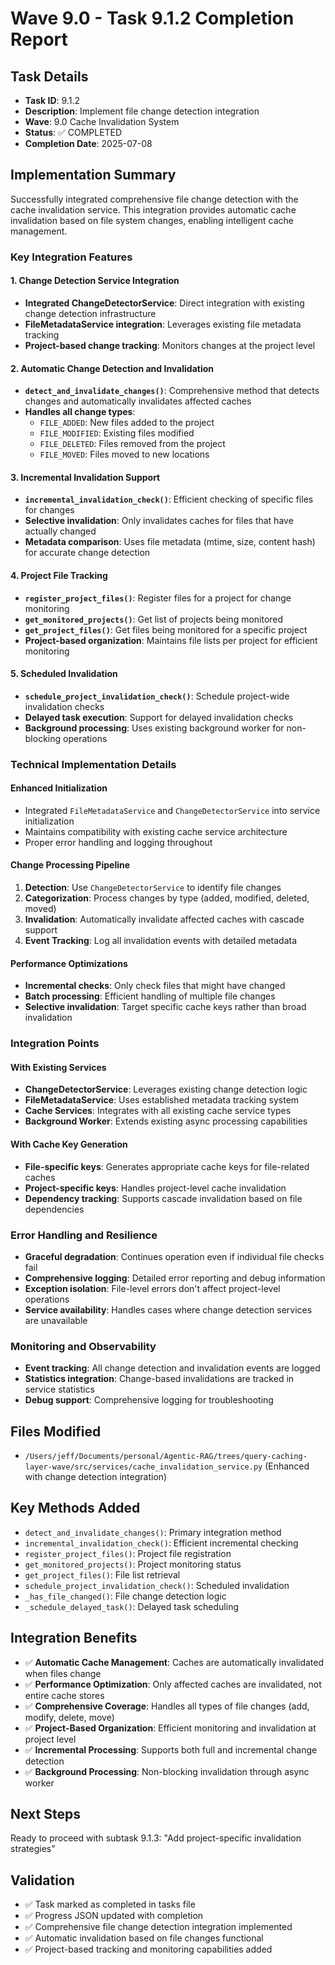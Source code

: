 # Wave 9.0 - Task 9.1.2 Completion Report

## Task Details
- **Task ID**: 9.1.2
- **Description**: Implement file change detection integration
- **Wave**: 9.0 Cache Invalidation System
- **Status**: ✅ COMPLETED
- **Completion Date**: 2025-07-08

## Implementation Summary

Successfully integrated comprehensive file change detection with the cache invalidation service. This integration provides automatic cache invalidation based on file system changes, enabling intelligent cache management.

### Key Integration Features

#### 1. Change Detection Service Integration
- **Integrated ChangeDetectorService**: Direct integration with existing change detection infrastructure
- **FileMetadataService integration**: Leverages existing file metadata tracking
- **Project-based change tracking**: Monitors changes at the project level

#### 2. Automatic Change Detection and Invalidation
- **`detect_and_invalidate_changes()`**: Comprehensive method that detects changes and automatically invalidates affected caches
- **Handles all change types**:
  - `FILE_ADDED`: New files added to the project
  - `FILE_MODIFIED`: Existing files modified
  - `FILE_DELETED`: Files removed from the project
  - `FILE_MOVED`: Files moved to new locations

#### 3. Incremental Invalidation Support
- **`incremental_invalidation_check()`**: Efficient checking of specific files for changes
- **Selective invalidation**: Only invalidates caches for files that have actually changed
- **Metadata comparison**: Uses file metadata (mtime, size, content hash) for accurate change detection

#### 4. Project File Tracking
- **`register_project_files()`**: Register files for a project for change monitoring
- **`get_monitored_projects()`**: Get list of projects being monitored
- **`get_project_files()`**: Get files being monitored for a specific project
- **Project-based organization**: Maintains file lists per project for efficient monitoring

#### 5. Scheduled Invalidation
- **`schedule_project_invalidation_check()`**: Schedule project-wide invalidation checks
- **Delayed task execution**: Support for delayed invalidation checks
- **Background processing**: Uses existing background worker for non-blocking operations

### Technical Implementation Details

#### Enhanced Initialization
- Integrated `FileMetadataService` and `ChangeDetectorService` into service initialization
- Maintains compatibility with existing cache service architecture
- Proper error handling and logging throughout

#### Change Processing Pipeline
1. **Detection**: Use `ChangeDetectorService` to identify file changes
2. **Categorization**: Process changes by type (added, modified, deleted, moved)
3. **Invalidation**: Automatically invalidate affected caches with cascade support
4. **Event Tracking**: Log all invalidation events with detailed metadata

#### Performance Optimizations
- **Incremental checks**: Only check files that might have changed
- **Batch processing**: Efficient handling of multiple file changes
- **Selective invalidation**: Target specific cache keys rather than broad invalidation

### Integration Points

#### With Existing Services
- **ChangeDetectorService**: Leverages existing change detection logic
- **FileMetadataService**: Uses established metadata tracking system
- **Cache Services**: Integrates with all existing cache service types
- **Background Worker**: Extends existing async processing capabilities

#### With Cache Key Generation
- **File-specific keys**: Generates appropriate cache keys for file-related caches
- **Project-specific keys**: Handles project-level cache invalidation
- **Dependency tracking**: Supports cascade invalidation based on file dependencies

### Error Handling and Resilience
- **Graceful degradation**: Continues operation even if individual file checks fail
- **Comprehensive logging**: Detailed error reporting and debug information
- **Exception isolation**: File-level errors don't affect project-level operations
- **Service availability**: Handles cases where change detection services are unavailable

### Monitoring and Observability
- **Event tracking**: All change detection and invalidation events are logged
- **Statistics integration**: Change-based invalidations are tracked in service statistics
- **Debug support**: Comprehensive logging for troubleshooting

## Files Modified
- `/Users/jeff/Documents/personal/Agentic-RAG/trees/query-caching-layer-wave/src/services/cache_invalidation_service.py` (Enhanced with change detection integration)

## Key Methods Added
- `detect_and_invalidate_changes()`: Primary integration method
- `incremental_invalidation_check()`: Efficient incremental checking
- `register_project_files()`: Project file registration
- `get_monitored_projects()`: Project monitoring status
- `get_project_files()`: File list retrieval
- `schedule_project_invalidation_check()`: Scheduled invalidation
- `_has_file_changed()`: File change detection logic
- `_schedule_delayed_task()`: Delayed task scheduling

## Integration Benefits
- ✅ **Automatic Cache Management**: Caches are automatically invalidated when files change
- ✅ **Performance Optimization**: Only affected caches are invalidated, not entire cache stores
- ✅ **Comprehensive Coverage**: Handles all types of file changes (add, modify, delete, move)
- ✅ **Project-Based Organization**: Efficient monitoring and invalidation at project level
- ✅ **Incremental Processing**: Supports both full and incremental change detection
- ✅ **Background Processing**: Non-blocking invalidation through async worker

## Next Steps
Ready to proceed with subtask 9.1.3: "Add project-specific invalidation strategies"

## Validation
- ✅ Task marked as completed in tasks file
- ✅ Progress JSON updated with completion
- ✅ Comprehensive file change detection integration implemented
- ✅ Automatic invalidation based on file changes functional
- ✅ Project-based tracking and monitoring capabilities added
